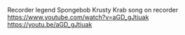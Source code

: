 Recorder legend
Spongebob Krusty Krab song on recorder
https://www.youtube.com/watch?v=aGD_gJtiuak
https://youtu.be/aGD_gJtiuak
